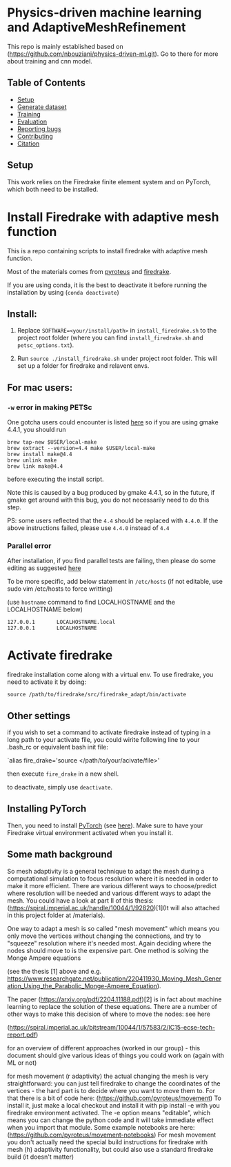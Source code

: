 # Physics-driven machine learning and AdaptiveMeshRefinement
This repo is mainly established based on (https://github.com/nbouziani/physics-driven-ml.git). Go to there for more about training and cnn model.

## Table of Contents
* [Setup](#setup)
* [Generate dataset](#generate-dataset)
* [Training](#training)
* [Evaluation](#evaluation)
* [Reporting bugs](#reporting-bugs)
* [Contributing](#contributing)
* [Citation](#citation)

## Setup

This work relies on the Firedrake finite element system and on PyTorch, which both need to be installed.

# Install Firedrake with adaptive mesh function

This is a repo containing scripts to install firedrake with adaptive mesh function.

Most of the materials comes from [pyroteus](https://github.com/pyroteus/pyroteus/tree/main/install) and [firedrake](https://github.com/firedrakeproject).

If you are using conda, it is the best to deactivate it before running the installation by using (`conda deactivate`)

## Install:

1. Replace `SOFTWARE=<your/install/path>` in `install_firedrake.sh` to the project root folder (where you can find `install_firedrake.sh` and `petsc_options.txt`).


2. Run `source ./install_firedrake.sh` under project root folder. This will set up a folder for firedrake and relavent envs.

## For mac users:

### `-w` error in making PETSc

One gotcha users could encounter is listed [here](https://github.com/firedrakeproject/firedrake/issues/2793) so if you are using gmake 4.4.1, you should run

```{shell}
brew tap-new $USER/local-make
brew extract --version=4.4 make $USER/local-make
brew install make@4.4
brew unlink make
brew link make@4.4
```

before executing the install script.

Note this is caused by a bug produced by gmake 4.4.1, so in the future, if gmake get around with this bug, you do not necessarily need to do this step.

PS: some users reflected that the `4.4` should be replaced with `4.4.0`. If the above instructions failed, please use `4.4.0` instead of `4.4`

### Parallel error

After installation, if you find parallel tests are failing, then please do some editing as suggested [here](https://firedrakeproject.org/download.html#testing-the-installation)

To be more specific, add below statement in `/etc/hosts` (if not editable, use sudo vim /etc/hosts to force writting)

(use `hostname` command to find LOCALHOSTNAME and the LOCALHOSTNAME below)

```
127.0.0.1       LOCALHOSTNAME.local
127.0.0.1       LOCALHOSTNAME
```

# Activate firedrake

firedrake installation come along with a virtual env. To use firedrake, you need to activate it by doing:

`source /path/to/firedrake/src/firedrake_adapt/bin/activate`

## Other settings

if you wish to set a command to activate firedrake instead of typing in a long path to your activate file, you could wirite following line to your .bash_rc or equivalent bash init file:

`alias fire_drake='source </path/to/your/acivate/file>'

then execute `fire_drake` in a new shell.

to deactivate, simply use `deactivate`.

## Installing PyTorch

Then, you need to install [PyTorch](https://pytorch.org/) (see [here](https://pytorch.org/get-started/locally/#start-locally)). Make sure to have your Firedrake virtual environment activated when you install it.

## Some math background
So mesh adaptivity is a  general technique to adapt the mesh during a computational simulation to focus resolution where it is needed in order to make it more efficient. There are various different ways to choose/predict where resolution will be needed and various different ways to adapt the mesh. You could have a look at part II of this thesis: 
(https://spiral.imperial.ac.uk/handle/10044/1/92820)[1](It will also attached in this project folder at /materials).


One way to adapt a mesh is so called "mesh movement" which means you only move the vertices without changing the connections, and try to "squeeze" resolution where it's needed most. Again deciding where the nodes should move to is the expensive part. One method is solving the Monge Ampere equations 

(see the thesis [1] above and e.g. https://www.researchgate.net/publication/220411930_Moving_Mesh_Generation_Using_the_Parabolic_Monge-Ampere_Equation). 

The paper (https://arxiv.org/pdf/2204.11188.pdf)[2] is in fact about machine learning to replace the solution of these equations. There are a number of other ways to make this decision of where to move the nodes: see here 

(https://spiral.imperial.ac.uk/bitstream/10044/1/57583/2/IC15-ecse-tech-report.pdf) 

for an overview of different approaches (worked in our group) - this document should give various ideas of things you could work on (again with ML or not)
	
for mesh movement (r adaptivity) the actual changing the mesh is very straightforward: you can just tell firedrake to change the coordinates of the vertices - the hard part is to decide where you want to move them to. For that there is a bit of code here: (https://github.com/pyroteus/movement) To install it, just make a local checkout and install it with pip install -e <path-to-that-checkout> with you firedrake environment activated. The -e option means "editable", which means you can change the python code and it will take immediate effect when you import that module. Some example notebooks are here: (https://github.com/pyroteus/movement-notebooks)   For mesh movement you don't actually need the special build instructions for firedrake with mesh (h) adaptivity functionality, but could also use a standard firedrake build (it doesn't matter)

